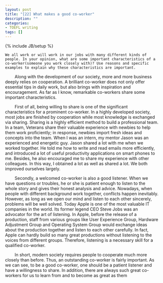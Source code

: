 ```yaml
---
layout: post
title: "[22] What makes a good co-worker"
description: ""
categories: 
- TOEFL writing
tags: []
---
```

{% include JB/setup %}

	We all work or will work in our jobs with many different kinds of people. In your opinion, what are some important characteristics of a co-worker(someone you work closely with)? Use reasons and specific examples to explain why these characteristics are important.
	
&nbsp;&nbsp;&nbsp;&nbsp;&nbsp;&nbsp;&nbsp;Along with the development of our society, more and more business deeply relies on cooperation. A brilliant co-worker does not only offer essential tips in daily work, but also brings with inspiration and encouragement. As far as I know, remarkable co-workers share some important characteristics.
&nbsp;&nbsp;&nbsp;&nbsp;&nbsp;&nbsp;&nbsp;First of all, being willing to share is one of the significant characteristics for a prominent co-worker. In a highly developed society, most jobs are finished by cooperation while most knowledge is exchanged via sharing. Sharing is a highly efficient method to build a professional team. In a team, Veterans share their valuable experience with newbies to help them work proficiently; in response, newbies import fresh ideas and concepts into the team. When I was an intern, my mentor Jason was an experienced and energetic guy. Jason shared a lot with me when we worked together. He told me how to write and read emails more efficiently, and introduced a lot of useful productivity applications on smart phones to me. Besides, he also encouraged me to share my experience with other colleagues. In this way, I obtained a lot as well as shared a lot. We both improved ourselves largely.
&nbsp;&nbsp;&nbsp;&nbsp;&nbsp;&nbsp;&nbsp;Secondly, a welcomed co-worker is also a good listener. When we have questions or troubles, he or she is patient enough to listen to the whole story and gives their honest analysis and advice. Nowadays, when people with different background work together, conflicts happen inevitably. However, as long as we open our mind and listen to each other sincerely, problems will be well solved. Today Apple is one of the most valuable IT companies in the world. Its former legend CEO Steve Jobs was an advocator for the art of listening. In Apple, before the release of a production, staff from various groups like User Experience Group, Hardware Adjustment Group and Operating System Group would exchange ideas about the production together and listen to each other carefully. In fact, Apple can hardly build so many great productions without listening to the voices from different groups. Therefore, listening is a necessary skill for a qualified co-worker.&nbsp;&nbsp;&nbsp;&nbsp;&nbsp;&nbsp;&nbsp;In short, modern society requires people to cooperate much more closely than before. Thus, an outstanding co-worker is fairly important. As we can see, to be a good co-worker, one should be a patient listener and have a willingness to share. In addition, there are always such great co-workers for us to learn from and to become as great as them
